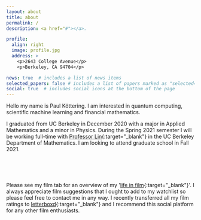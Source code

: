 ```yaml
---
layout: about
title: about
permalink: /
description: <a href="#"></a>.

profile:
  align: right
  image: profile.jpg
  address: >
    <p>2643 College Avenue</p>
    <p>Berkeley, CA 94704</p>

news: true  # includes a list of news items
selected_papers: false # includes a list of papers marked as "selected={true}"
social: true  # includes social icons at the bottom of the page
---
```


Hello my name is Paul K&ouml;ttering. I am interested in quantum computing, scientific machine learning and financial mathematics.

I graduated from UC Berkeley in December 2020 with a major in Applied Mathematics and a minor in Physics. During the Spring 2021 semester I will be working full-time with [Professor Lin](https://math.berkeley.edu/~linlin/index.html){:target="\_blank"} in the UC Berkeley Department of Mathematics. I am looking to attend graduate school in Fall 2021.

<br/>
<br/>
<br/>

Please see my film tab for an overview of my '[life in film](https://letterboxd.com/paulkottering/stats/){:target="\_blank"}'. I always appreciate film suggestions that I ought to add to my watchlist so please feel free to contact me in any way. I recently transferred all my film ratings to [letterboxd](https://letterboxd.com/){:target="\_blank"} and I recommend this social platform for any other film enthusiasts.
